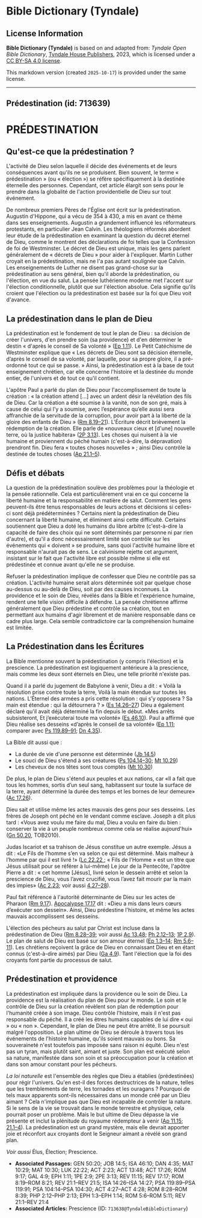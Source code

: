 # Bible Dictionary (Tyndale)

## License Information

**Bible Dictionary (Tyndale)** is based on and adapted from: _Tyndale Open Bible Dictionary_, [Tyndale House Publishers](https://tyndaleopenresources.com/), 2023, which is licensed under a [CC BY-SA 4.0 license](https://creativecommons.org/licenses/by-sa/4.0/legalcode.en).

This markdown version (created `2025-10-17`) is provided under the same license.



--------------------------------

## Prédestination (id: 713639)

PRÉDESTINATION
==============

Qu'est\-ce que la prédestination ?
----------------------------------

L'activité de Dieu selon laquelle il décide des événements et de leurs conséquences avant qu'ils ne se produisent. Bien souvent, le terme « prédestination » (ou « élection ») se réfère spécifiquement à la destinée éternelle des personnes. Cependant, cet article élargit son sens pour le prendre dans la globalité de l'action providentielle de Dieu sur tout événement.

De nombreux premiers Pères de l'Église ont écrit sur la prédestination. Augustin d'Hippone, qui a vécu de 354 à 430, a mis en avant ce thème dans ses enseignements. Augustin a grandement influencé les réformateurs protestants, en particulier Jean Calvin. Les théologiens réformés abordent leur étude de la prédestination en examinant la question du décret éternel de Dieu, comme le montrent des déclarations de foi telles que la Confession de foi de Westminster. Le décret de Dieu est unique, mais les gens parlent généralement de « décrets de Dieu » pour aider à l'expliquer. Martin Luther croyait en la prédestination, mais ne l'a pas autant soulignée que Calvin. Les enseignements de Luther ne disent pas grand\-chose sur la prédestination au sens général, bien qu'il aborde la prédestination, ou l'élection, en vue du salut. La pensée luthérienne moderne met l'accent sur l'élection conditionnelle, plutôt que sur l'élection absolue. Cela signifie qu'ils croient que l'élection ou la prédestination est basée sur la foi que Dieu voit d'avance.

La prédestination dans le plan de Dieu
--------------------------------------

La prédestination est le fondement de tout le plan de Dieu : sa décision de créer l'univers, d'en prendre soin (sa providence) et d'en déterminer le destin « d'après le conseil de Sa volonté » ([Ep 1\.11](https://ref.ly/Eph1:11)). Le Petit Catéchisme de Westminster explique que « Les décrets de Dieu sont sa décision éternelle, d’après le conseil de sa volonté, par laquelle, pour sa propre gloire, il a pré\-ordonné tout ce qui se passe. » Ainsi, la prédestination est à la base de tout enseignement chrétien, car elle concerne l'histoire et la destinée du monde entier, de l'univers et de tout ce qu'il contient.

L'apôtre Paul a parlé du plan de Dieu pour l'accomplissement de toute la création : « la création attend \[...] avec un ardent désir la révélation des fils de Dieu. Car la création a été soumise à la vanité, non de son gré, mais à cause de celui qui l’y a soumise, avec l’espérance qu’elle aussi sera affranchie de la servitude de la corruption, pour avoir part à la liberté de la gloire des enfants de Dieu » ([Rm 8\.19–21](https://ref.ly/Rom8:19-Rom8:21)). L'Écriture décrit brièvement la rédemption de la création. Elle parle de «nouveaux cieux et \[d'une] nouvelle terre, où la justice habitera» ([2P 3\.13](https://ref.ly/2Pet3:13)). Les choses qui nuisent à la vie humaine et proviennent du péché humain (c'est\-à\-dire, la dépravation) prendront fin. Dieu fera « toutes choses nouvelles » ; ainsi Dieu contrôle la destinée de toutes choses ([Ap 21\.1–5](https://ref.ly/Rev21:1-Rev21:5)).

Défis et débats
---------------

La question de la prédestination soulève des problèmes pour la théologie et la pensée rationnelle. Cela est particulièrement vrai en ce qui concerne la liberté humaine et la responsabilité en matière de salut. Comment les gens peuvent\-ils être tenus responsables de leurs actions et décisions si celles\-ci sont déjà prédéterminées ? Certains nient la prédestination de Dieu concernant la liberté humaine, et éliminent ainsi cette difficulté. Certains soutiennent que Dieu a doté les humains du libre arbitre (c'est\-à\-dire la capacité de faire des choix qui ne sont déterminés par personne ni par rien d'autre), et qu'il a donc nécessairement limité son contrôle sur les événements qui « doivent » se produire, sans quoi l'activité humaine libre et responsable n'aurait pas de sens. Le calvinisme rejette cet argument, insistant sur le fait que l'activité libre est possible même si elle est prédestinée et connue avant qu'elle ne se produise.

Refuser la prédestination implique de confesser que Dieu ne contrôle pas sa création. L'activité humaine serait alors déterminée soit par quelque chose au\-dessus ou au\-delà de Dieu, soit par des causes inconnues. La providence et le soin de Dieu, révélés dans la Bible et l'expérience humaine, rendent une telle vision difficile à défendre. La pensée chrétienne affirme généralement que Dieu prédestine et contrôle sa création, tout en permettant aux humains d'agir librement et de manière responsable dans ce cadre plus large. Cela semble contradictoire car la compréhension humaine est limitée.

La Prédestination dans les Écritures
------------------------------------

La Bible mentionne souvent la prédestination (y compris l'élection) et la prescience. La prédestination est logiquement antérieure à la prescience, mais comme les deux sont éternels en Dieu, une telle priorité n'existe pas.

Quand il a parlé du jugement de Babylone à venir, Dieu a dit : « Voilà la résolution prise contre toute la terre, Voilà la main étendue sur toutes les nations. L’Éternel des armées a pris cette résolution : qui s’y opposera ? Sa main est étendue : qui la détournera ? » ([Es 14\.26–27](https://ref.ly/Isa14:26-Isa14:27)) Dieu a également déclaré qu'il avait déjà déterminé la fin depuis le début. «Mes arrêts subsisteront, Et j’exécuterai toute ma volonté» ([Es 46\.10](https://ref.ly/Isa46:10)). Paul a affirmé que Dieu réalise ses desseins «d’après le conseil de sa volonté» ([Ep 1\.11](https://ref.ly/Eph1:11); comparer avec [Ps 119\.89–91](https://ref.ly/Ps119:89-Ps119:91); [Dn 4\.35](https://ref.ly/Dan4:35)).

La Bible dit aussi que :

* La durée de vie d'une personne est déterminée ([Jb 14\.5](https://ref.ly/Job14:5))
* Le souci de Dieu s'étend à ses créatures ([Ps 104\.14–30](https://ref.ly/Ps104:14-Ps104:30); [Mt 10\.29](https://ref.ly/Matt10:29))
* Les cheveux de nos têtes sont tous comptés ([Mt 10\.30](https://ref.ly/Matt10:30))

De plus, le plan de Dieu s'étend aux peuples et aux nations, car «Il a fait que tous les hommes, sortis d’un seul sang, habitassent sur toute la surface de la terre, ayant déterminé la durée des temps et les bornes de leur demeure» ([Ac 17\.26](https://ref.ly/Acts17:26)).

Dieu sait et utilise même les actes mauvais des gens pour ses desseins. Les frères de Joseph ont péché en le vendant comme esclave. Joseph a dit plus tard : «Vous avez voulu me faire du mal, Dieu a voulu en faire du bien : conserver la vie à un peuple nombreux comme cela se réalise aujourd'hui» ([Gn 50\.20](https://ref.ly/Gen50:20), TOB2010\).

Judas Iscariot et sa trahison de Jésus constitue un autre exemple. Jésus a dit : «Le Fils de l’homme s’en va selon ce qui est déterminé. Mais malheur à l’homme par qui il est livré !» ([Lc 22\.22 ;](https://ref.ly/Luke22:22) « Fils de l'Homme » est un titre que Jésus utilisait pour se référer à lui\-même) Le jour de la Pentecôte, l'apôtre Pierre a dit : « cet homme \[Jésus], livré selon le dessein arrêté et selon la prescience de Dieu, vous l’avez crucifié, vous l’avez fait mourir par la main des impies» ([Ac 2\.23](https://ref.ly/Acts2:23); voir aussi [4\.27–28](https://ref.ly/Acts4:27-Acts4:28)).

Paul fait référence à l'autorité déterminante de Dieu sur les actes de Pharaon ([Rm 9\.17](https://ref.ly/Rom9:17)). [Apocalypse 17\.17](https://ref.ly/Rev17:17) dit : «Dieu a mis dans leurs cœurs d’exécuter son dessein». Ainsi, Dieu prédestine l'histoire, et même les actes mauvais accomplissent ses desseins.

L'élection des pécheurs au salut par Christ est incluse dans la prédestination de Dieu ([Rm 8\.28–39](https://ref.ly/Rom8:28-Rom8:39); voir aussi [Ac 13\.48](https://ref.ly/Acts13:48); [Ph 2\.12–13](https://ref.ly/Phil2:12-Phil2:13); [1P 2\.9](https://ref.ly/1Pet2:9)). Le plan de salut de Dieu est basé sur son amour éternel ([Ep 1\.3–14](https://ref.ly/Eph1:3-Eph1:14); [Rm 5\.6–11](https://ref.ly/Rom5:6-Rom5:11)). Les chrétiens reçoivent la grâce de Dieu en connaissant Dieu et en étant connus (c'est\-à\-dire aimés) par Dieu ([Ga 4\.9](https://ref.ly/Gal4:9)). Tant l'élection que la foi des croyants font partie du processus de salut.

Prédestination et providence
----------------------------

La prédestination est impliquée dans la providence ou le soin de Dieu. La providence est la réalisation du plan de Dieu pour le monde. Le soin et le contrôle de Dieu sur la création révèlent son plan de rédemption pour l'humanité créée à son image. Dieu contrôle l'histoire, mais il n'est pas responsable du péché. Il a créé les êtres humains capables de lui dire « oui » ou « non ». Cependant, le plan de Dieu ne peut être arrêté. Il se poursuit malgré l'opposition. Le plan ultime de Dieu se déroule à travers tous les événements de l'histoire humaine, qu'ils soient mauvais ou bons. Sa souveraineté n'est toutefois pas imposée sans raison ni équité. Dieu n'est pas un tyran, mais plutôt saint, aimant et juste. Son plan est exécuté selon sa nature, manifestée dans son soin et sa préoccupation pour la création et dans son amour constant pour les pécheurs.

*La loi naturelle* est l'ensemble des règles que Dieu a établies (prédestinées) pour régir l'univers. Qu'en est\-il des forces destructrices de la nature, telles que les tremblements de terre, les tornades et les ouragans ? Pourquoi de tels maux apparents sont\-ils nécessaires dans un monde créé par un Dieu aimant ? Cela n'implique pas que Dieu est incapable de contrôler la nature. Si le sens de la vie se trouvait dans le monde terrestre et physique, cela pourrait poser un problème. Mais le but ultime de Dieu dépasse la vie présente et inclut la plénitude du royaume rédempteur à venir ([Ap 11\.15](https://ref.ly/Rev11:15); [21\.1–4](https://ref.ly/Rev21:1-Rev21:4)). La prédestination est un grand mystère, mais elle devrait apporter joie et réconfort aux croyants dont le Seigneur aimant a révélé son grand plan.

*Voir aussi* Élus, Élection; Prescience.

* **Associated Passages:** GEN 50:20; JOB 14:5; ISA 46:10; DAN 4:35; MAT 10:29; MAT 10:30; LUK 22:22; ACT 2:23; ACT 13:48; ACT 17:26; ROM 9:17; GAL 4:9; EPH 1:11; 1PE 2:9; 2PE 3:13; REV 11:15; REV 17:17; ROM 8:19–ROM 8:21; REV 21:1–REV 21:5; ISA 14:26–ISA 14:27; PSA 119:89–PSA 119:91; PSA 104:14–PSA 104:30; ACT 4:27–ACT 4:28; ROM 8:28–ROM 8:39; PHP 2:12–PHP 2:13; EPH 1:3–EPH 1:14; ROM 5:6–ROM 5:11; REV 21:1–REV 21:4
* **Associated Articles:** Prescience (ID: `713638@TyndaleBibleDictionary`)


